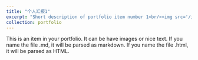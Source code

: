 ```yaml
---
title: "个人汇报1"
excerpt: "Short description of portfolio item number 1<br/><img src='/images/haebin1.png'>"
collection: portfolio
---
```


This is an item in your portfolio. It can be have images or nice text. If you name the file .md, it will be parsed as markdown. If you name the file .html, it will be parsed as HTML. 
